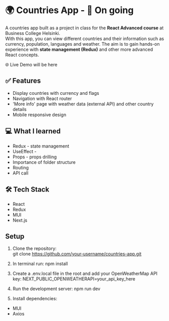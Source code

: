 # 🌍 Countries App - 🚧 On going

A countries app built as a project in class for the **React Advanced course** at Business College Helsinki.  
With this app, you can view different countries and their information such as currency, population, languages and weather. The aim is to gain hands-on experience with **state management (Redux)** and other more advanced React concepts.  

🌐 Live Demo will be here

## ✅ Features

* Display countries with currency and flags
* Navigation with React router 
* 'More info' page with weather data (external API) and other country details
* Mobile responsive design


## 💻 What I learned
* Redux - state management
* UseEffect - 
* Props - props drilling 
* Importance of folder structure 
* Routing 
* API call 

## 🛠️ Tech Stack
* React
* Redux
* MUI 
* Next.js

## Setup

1. Clone the repository:  
git clone https://github.com/your-username/countries-app.git

2. In terminal run: npm install

3. Create a .env.local file in the root and add your OpenWeatherMap API key:
NEXT_PUBLIC_OPENWEATHERAPI=your_api_key_here

4. Run the development server:
npm run dev

5. Install dependencies: 
- MUI
- Axios
